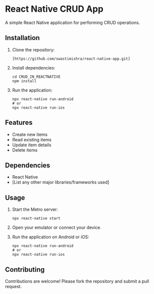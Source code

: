 # React Native CRUD App

A simple React Native application for performing CRUD operations.

## Installation

1. Clone the repository:

   ```
   [https://github.com/swastimishra/react-native-app.git]
   ```

2. Install dependencies:

   ```
   cd CRUD_IN_REACTNATIVE
   npm install
   ```

3. Run the application:

   ```
   npx react-native run-android
   # or
   npx react-native run-ios
   ```

## Features

- Create new items
- Read existing items
- Update item details
- Delete items

## Dependencies

- React Native
- [List any other major libraries/frameworks used]

## Usage

1. Start the Metro server:

   ```
   npx react-native start
   ```

2. Open your emulator or connect your device.

3. Run the application on Android or iOS:

   ```
   npx react-native run-android
   # or
   npx react-native run-ios
   ```

## Contributing

Contributions are welcome! Please fork the repository and submit a pull request.
